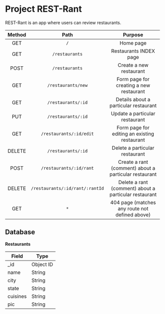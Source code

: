 # Project REST-Rant

REST-Rant is an app where users can review restaurants.

| Method  | Path  | Purpose |
| :---: | :---: | :---: |
| GET | `/` | Home page |
| GET | `/restaurants` | Restaurants INDEX page |
| POST | `/restaurants` | Create a new restaurant |
| GET | `/restaurants/new` | Form page for creating a new restaurant |
| GET | `/restaurants/:id` | Details about a particular restaurant |
| PUT | `/restaurants/:id` | Update a particular restaurant |
| GET | `/restaurants/:id/edit` | Form page for editing an existing restaurant |
| DELETE |	`/restaurants/:id`	| Delete a particular restaurant |
| POST |	`/restaurants/:id/rant`	| Create a rant (comment) about a particular restaurant |
| DELETE |	`/restaurants/:id/rant/:rantId`	| Delete a rant (comment) about a particular restaurant |
| GET |	`*`	| 404 page (matches any route not defined above) |

## Database

**Restaurants** 

| Field | Type |
| ---------- | ------------ |
| _id | Object ID |
| name | String |
| city | String |
| state | String |
| cuisines | String |
| pic | String |
